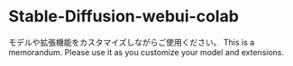 # Stable-Diffusion-webui-colab

モデルや拡張機能をカスタマイズしながらご使用ください。
This is a memorandum. Please use it as you customize your model and extensions.
